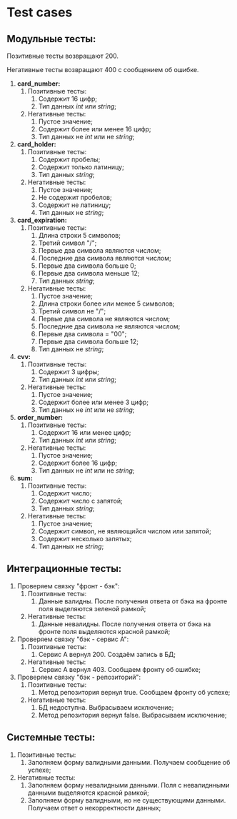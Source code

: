# Test cases

## Модульные тесты:

Позитивные тесты возвращают 200.

Негативные тесты возвращают 400 с сообщением об ошибке.

1. **card_number:**
    1. Позитивные тесты:
        1. Содержит 16 цифр;
        2. Тип данных _int_ или _string_;
    2. Негативные тесты:
        1. Пустое значение;
        2. Содержит более или менее 16 цифр;
        3. Тип данных не _int_ или не _string_;
2. **card_holder:**
    1. Позитивные тесты:
        1. Содержит пробелы;
        2. Содержит только латиницу;
        3. Тип данных _string_;
    2. Негативные тесты:
        1. Пустое значение;
        2. Не содержит пробелов;
        3. Содержит не латиницу;
        4. Тип данных не _string_;
3. **card_expiration:**
    1. Позитивные тесты:
        1. Длина строки 5 символов;
        2. Третий символ "/";
        3. Первые два символа являются числом;
        4. Последние два символа являются числом;
        5. Первые два символа больше 0;
        6. Первые два символа меньше 12;
        7. Тип данных _string_;
    2. Негативные тесты:
        1. Пустое значение;
        2. Длина строки более или менее 5 символов;
        3. Третий символ не "/";
        4. Первые два символа не являются числом;
        5. Последние два символа не являются числом;
        6. Первые два символа = "00";
        7. Первые два символа больше 12;
        8. Тип данных не _string_;
4. **cvv:**
    1. Позитивные тесты:
        1. Содержит 3 цифры;
        2. Тип данных _int_ или _string_;
    2. Негативные тесты:
        1. Пустое значение;
        2. Содержит более или менее 3 цифр;
        3. Тип данных не _int_ или не _string_;
5. **order_number:**
    1. Позитивные тесты:
        1. Содержит 16 или менее цифр;
        2. Тип данных _int_ или _string_;
    2. Негативные тесты:
        1. Пустое значение;
        2. Содержит более 16 цифр;
        3. Тип данных не _int_ или не _string_;
6. **sum:**
    1. Позитивные тесты:
        1. Содержит число;
        2. Содержит число с запятой;
        3. Тип данных _string_;
    2. Негативные тесты:
        1. Пустое значение;
        2. Содержит символ, не являющийся числом или запятой;
        3. Содержит несколько запятых;
        4. Тип данных не _string_;

## Интеграционные тесты:

1. Проверяем связку "фронт - бэк":
    1. Позитивные тесты:
        1. Данные валидны. После получения ответа от бэка на фронте поля выделяются зеленой рамкой;
    2. Негативные тесты:
        1. Данные невалидны. После получения ответа от бэка на фронте поля выделяются красной рамкой;
2. Проверяем связку "бэк - сервис А":
    1. Позитивные тесты:
        1. Сервис А вернул 200. Создаём запись в БД;
    2. Негативные тесты:
        1. Сервис А вернул 403. Сообщаем фронту об ошибке;
3. Проверяем связку "бэк - репозиторий":
    1. Позитивные тесты:
        1. Метод репозитория вернул true. Сообщаем фронту об успехе;
    2. Негативные тесты:
        1. БД недоступна. Выбрасываем исключение;
        2. Метод репозитория вернул false. Выбрасываем исключение;

## Системные тесты:

1. Позитивные тесты:
    1. Заполняем форму валидными данными. Получаем сообщение об успехе;
2. Негативные тесты:
    1. Заполняем форму невалидными данными. Поля с невалиднными данными выделяются красной рамкой;
    2. Заполняем форму валидными, но не существующими данными. Получаем ответ о некорректности данных;